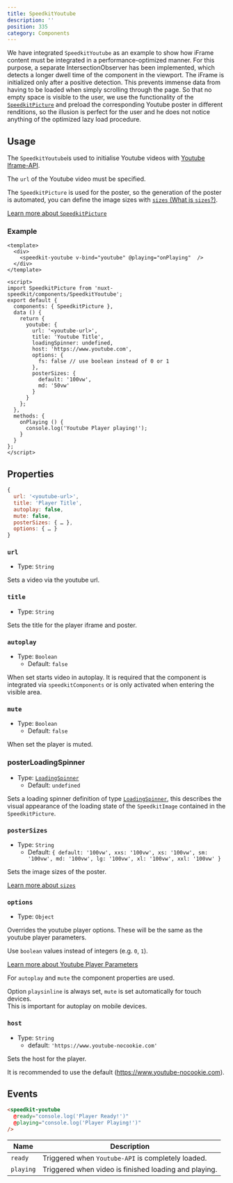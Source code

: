 ```yaml
---
title: SpeedkitYoutube
description: ''
position: 335
category: Components
---
```


We have integrated `SpeedkitYoutube`  as an example to show how iFrame content must be integrated in a performance-optimized manner.
For this purpose, a separate IntersectionObserver has been implemented, which detects a longer dwell time of the component in the viewport. The iFrame is initialized only after a positive detection. This prevents immense data from having to be loaded when simply scrolling through the page.
So that no empty space is visible to the user, we use the functionality of the [`SpeedkitPicture`](/components/speedkit-picture) and preload the corresponding Youtube poster in different renditions, so the illusion is perfect for the user and he does not notice anything of the optimized lazy load procedure.

## Usage

The `SpeedkitYoutube`is used to initialise Youtube videos with [Youtube Iframe-API](https://developers.google.com/youtube/iframe_api_reference?hl=de).

The `url` of the Youtube video must be specified.  

The `SpeedkitPicture` is used for the poster, so the generation of the poster is automated, you can define the image sizes with [`sizes` (What is `sizes`?)](/components/speedkit-picture#sources). 



[Learn more about `SpeedkitPicture`](/components/speedkit-picture)

### Example

````vue
<template>
  <div>
    <speedkit-youtube v-bind="youtube" @playing="onPlaying"  />
  </div>
</template>

<script>
import SpeedkitPicture from 'nuxt-speedkit/components/SpeedkitYoutube';
export default {
  components: { SpeedkitPicture },
  data () {
    return {
      youtube: {
        url: '<youtube-url>',
        title: 'Youtube Title',
        loadingSpinner: undefined,
        host: 'https://www.youtube.com',
        options: {
          fs: false // use boolean instead of 0 or 1
        },
        posterSizes: {
          default: '100vw',
          md: '50vw'
        }
      }
    };
  },
  methods: {
    onPlaying () {
      console.log('Youtube Player playing!');
    }
  }
};
</script>
````


## Properties

````js
{
  url: '<youtube-url>',
  title: 'Player Title',
  autoplay: false,
  mute: false,
  posterSizes: { … },
  options: { … }
}
````

### `url`
- Type: `String`

Sets a video via the youtube url.
 
### `title`
- Type: `String`

Sets the title for the player iframe and poster.

### `autoplay`
- Type: `Boolean`
  - Default: `false`

When set starts video in autoplay. It is required that the component is integrated via `speedkitComponents` or is only activated when entering the visible area.

### `mute`
- Type: `Boolean`
  - Default: `false`

When set the player is muted.

### posterLoadingSpinner
- Type: [`LoadingSpinner`](#)
  - Default: `undefined`

Sets a loading spinner definition of type [`LoadingSpinner`](#), this describes the visual appearance of the loading state of the `SpeedkitImage` contained in the `SpeedkitPicture`.

### `posterSizes`
- Type: `String`
  - Default: `{ default: '100vw', xxs: '100vw', xs: '100vw', sm: '100vw', md: '100vw', lg: '100vw', xl: '100vw', xxl: '100vw' }`

Sets the image sizes of the poster.

[Learn more about `sizes`](/components/speedkit-picture#sources)

### `options`
- Type: `Object`

Overrides the youtube player options. These will be the same as the youtube player parameters.

Use `boolean` values instead of integers (e.g. `0`, `1`).

[Learn more about Youtube Player Parameters](https://developers.google.com/youtube/player_parameters#Parameters)

<alert type="warning">

For `autoplay` and `mute` the component properties are used.

Option `playsinline` is always set, `mute` is set automatically for touch devices.  
This is important for autoplay on mobile devices.

</alert>

### `host`
- Type: `String`
  - default: `'https://www.youtube-nocookie.com'`

Sets the host for the player.

<alert>It is recommended to use the default (https://www.youtube-nocookie.com).</alert>

## Events

````html
<speedkit-youtube 
  @ready="console.log('Player Ready!')" 
  @playing="console.log('Player Playing!')" 
/>
````

| Name      | Description                                           |
| --------- | ----------------------------------------------------- |
| `ready`   | Triggered when `Youtube-API` is completely loaded.    |
| `playing` | Triggered when video is finished loading and playing. |
